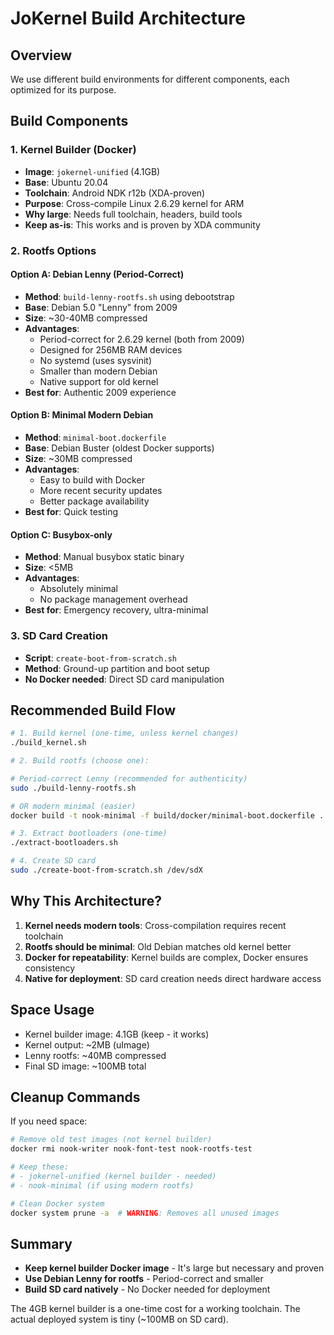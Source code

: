 # JoKernel Build Architecture

## Overview
We use different build environments for different components, each optimized for its purpose.

## Build Components

### 1. Kernel Builder (Docker)
- **Image**: `jokernel-unified` (4.1GB)
- **Base**: Ubuntu 20.04
- **Toolchain**: Android NDK r12b (XDA-proven)
- **Purpose**: Cross-compile Linux 2.6.29 kernel for ARM
- **Why large**: Needs full toolchain, headers, build tools
- **Keep as-is**: This works and is proven by XDA community

### 2. Rootfs Options

#### Option A: Debian Lenny (Period-Correct)
- **Method**: `build-lenny-rootfs.sh` using debootstrap
- **Base**: Debian 5.0 "Lenny" from 2009
- **Size**: ~30-40MB compressed
- **Advantages**:
  - Period-correct for 2.6.29 kernel (both from 2009)
  - Designed for 256MB RAM devices
  - No systemd (uses sysvinit)
  - Smaller than modern Debian
  - Native support for old kernel
- **Best for**: Authentic 2009 experience

#### Option B: Minimal Modern Debian
- **Method**: `minimal-boot.dockerfile`
- **Base**: Debian Buster (oldest Docker supports)
- **Size**: ~30MB compressed
- **Advantages**:
  - Easy to build with Docker
  - More recent security updates
  - Better package availability
- **Best for**: Quick testing

#### Option C: Busybox-only
- **Method**: Manual busybox static binary
- **Size**: <5MB
- **Advantages**:
  - Absolutely minimal
  - No package management overhead
- **Best for**: Emergency recovery, ultra-minimal

### 3. SD Card Creation
- **Script**: `create-boot-from-scratch.sh`
- **Method**: Ground-up partition and boot setup
- **No Docker needed**: Direct SD card manipulation

## Recommended Build Flow

```bash
# 1. Build kernel (one-time, unless kernel changes)
./build_kernel.sh

# 2. Build rootfs (choose one):

# Period-correct Lenny (recommended for authenticity)
sudo ./build-lenny-rootfs.sh

# OR modern minimal (easier)
docker build -t nook-minimal -f build/docker/minimal-boot.dockerfile .

# 3. Extract bootloaders (one-time)
./extract-bootloaders.sh

# 4. Create SD card
sudo ./create-boot-from-scratch.sh /dev/sdX
```

## Why This Architecture?

1. **Kernel needs modern tools**: Cross-compilation requires recent toolchain
2. **Rootfs should be minimal**: Old Debian matches old kernel better
3. **Docker for repeatability**: Kernel builds are complex, Docker ensures consistency
4. **Native for deployment**: SD card creation needs direct hardware access

## Space Usage

- Kernel builder image: 4.1GB (keep - it works)
- Kernel output: ~2MB (uImage)
- Lenny rootfs: ~40MB compressed
- Final SD image: ~100MB total

## Cleanup Commands

If you need space:
```bash
# Remove old test images (not kernel builder)
docker rmi nook-writer nook-font-test nook-rootfs-test

# Keep these:
# - jokernel-unified (kernel builder - needed)
# - nook-minimal (if using modern rootfs)

# Clean Docker system
docker system prune -a  # WARNING: Removes all unused images
```

## Summary

- **Keep kernel builder Docker image** - It's large but necessary and proven
- **Use Debian Lenny for rootfs** - Period-correct and smaller
- **Build SD card natively** - No Docker needed for deployment

The 4GB kernel builder is a one-time cost for a working toolchain. The actual deployed system is tiny (~100MB on SD card).